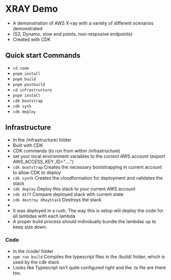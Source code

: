 # XRAY Demo
* A demonstration of AWS X-ray with a variety of different scenarios demonstrated 
* (S3, Dynamo, slow end points, non-resposive endpoints)
* Created with CDK

## Quick start Commands
* `cd code`
* `pnpm install`
* `pnpm build`
* `pnpm postbuild`
* `cd infrastructure`
* `pnpm install`
* `cdk bootstrap`
* `cdk syth`
* `cdk deploy`

## Infrastructure
* In the /infrastructure/ folder
* Built with CDK
* CDK commands (to run from within /infrastructure)
* set your local environment variables to the correct AWS account (export AWS_ACCESS_KEY_ID="....")
* `cdk bootstrap`             Creates the necessary bootstrapping in current account to allow CDK to deploy
* `cdk synth`                 Creates the cloudformation for deployment and validates the stack
* `cdk deploy`                Deploy this stack to your current AWS account
* `cdk diff`                  Compare deployed stack with current state
* `cdk destroy XRayStack`     Destroys the stack
* 
* It was deployed in a rush. The way this is setup will deploy the code for all lambdas with each lambda
* A proper build process should individually bundle the lambdas up to keep size down.

### Code
* In the /code/ folder
* `npm run build` Compiles the typescript files in the /build/ folder, which is used by the cdk stack       
* Looks like Typescript isn't quite configured right and the .ts file are there too.

